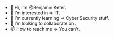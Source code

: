 - 👋 Hi, I’m @Benjamin Keter.
- 👀 I’m interested in => IT.
- 🌱 I’m currently learning => Cyber Security stuff.
- 💞️ I’m looking to collaborate on <Unkown Info>.
- 📫 How to reach me => You can't.

<!---
BenjaminKeter/BenjaminKeter is a ✨ special ✨ repository because its `README.md` (this file) appears on your GitHub profile.
You can click the Preview link to take a look at your changes.
--->
